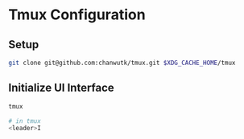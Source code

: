 # Tmux Configuration

## Setup
```bash
git clone git@github.com:chanwutk/tmux.git $XDG_CACHE_HOME/tmux
```

## Initialize UI Interface
```bash
tmux

# in tmux
<leader>I
```
